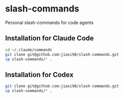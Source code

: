 # slash-commands
Personal slash-commands for code agents

## Installation for Claude Code
```bash
cd ~/.claude/commands
git clone git@github.com:jiaxi98/slash-commands.git
cp slash-commands/* .
```

## Installation for Codex
```bash
git clone git@github.com:jiaxi98/slash-commands.git
cp slash-commands/* .
```
